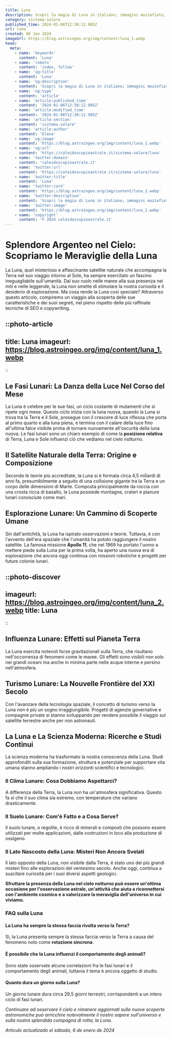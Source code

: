 ```yaml
---
title: Luna
description: Scopri la magia di Luna in italiano; immagini mozzafiato, miti affascinanti e curiosità scientifiche. Esplora il notturno splendore!
category: sistema-solare
published_time: 2024-01-06T12:38:12.905Z
url: luna
created: 06 Jan 2024
imageUrl: https://blog.astroingeo.org/img/content/luna_1.webp
head:
  meta:
    - name: 'keywords'
      content: 'Luna'
    - name: 'robots'
      content: 'index, follow'
    - name: 'og:title'
      content: 'Luna'
    - name: 'og:description'
      content: 'Scopri la magia di Luna in italiano; immagini mozzafiato, miti affascinanti e curiosità scientifiche. Esplora il notturno splendore!'
    - name: 'og:type'
      content: 'article'
    - name: 'article:published_time'
      content: '2024-01-06T12:38:12.905Z'
    - name: 'article:modified_time'
      content: '2024-01-06T12:38:12.905Z'
    - name: 'article:section'
      content: 'sistema-solare'
    - name: 'article:author'
      content: 'Elena'
    - name: 'og:image'
      content: 'https://blog.astroingeo.org/img/content/luna_1.webp'
    - name: 'og:url'
      content: 'https://caleidoscopioastrale.it/sistema-solare/luna'
    - name: 'twitter:domain'
      content: 'caleidoscopioastrale.it'
    - name: 'twitter:url'
      content: 'https://caleidoscopioastrale.it/sistema-solare/luna'
    - name: 'twitter:title'
      content: 'Luna'
    - name: 'twitter:card'
      content: 'https://blog.astroingeo.org/img/content/luna_1.webp'
    - name: 'twitter:description'
      content: 'Scopri la magia di Luna in italiano; immagini mozzafiato, miti affascinanti e curiosità scientifiche. Esplora il notturno splendore!'
    - name: 'twitter:image'
      content: 'https://blog.astroingeo.org/img/content/luna_1.webp'
    - name: 'copyright'
      content: '© 2024 caleidoscopioastrale.it'
---
```

# Splendore Argenteo nel Cielo: Scopriamo le Meraviglie della Luna

La Luna, quel misterioso e affascinante satellite naturale che accompagna la Terra nel suo viaggio intorno al Sole, ha sempre esercitato un fascino ineguagliabile sull'umanità. Dal suo ruolo nelle maree alla sua presenza nei miti e nelle leggende, la Luna non smette di stimolare la nostra curiosità e il desiderio di esplorazione. Ma cosa rende la Luna così speciale? Attraverso questo articolo, compiremo un viaggio alla scoperta delle sue caratteristiche e dei suoi segreti, nel pieno rispetto delle più raffinate tecniche di SEO e copywriting.

::photo-article
---
title: Luna
imageurl: https://blog.astroingeo.org/img/content/luna_1.webp
---
::

## Le Fasi Lunari: La Danza della Luce Nel Corso del Mese

La Luna è celebre per le sue fasi, un ciclo costante di mutamenti che si ripete ogni mese. Questo ciclo inizia con la luna nuova, quando la Luna si trova tra la Terra e il Sole, prosegue con il crescere di luce riflessa che porta al primo quarto e alla luna piena, e termina con il calare della luce fino all'ultima falce visibile prima di tornare nuovamente all'oscurità della luna nuova. Le fasi lunari sono un chiaro esempio di come la **posizione relativa** di Terra, Luna e Sole influenzi ciò che vediamo nel cielo notturno.

## Il Satellite Naturale della Terra: Origine e Composizione

Secondo le teorie più accreditate, la Luna si è formata circa 4,5 miliardi di anni fa, presumibilmente a seguito di una collisione gigante tra la Terra e un corpo delle dimensioni di Marte. Composta principalmente da roccia con una crosta ricca di basalto, la Luna possiede montagne, crateri e pianure lunari conosciute come mari.

## Esplorazione Lunare: Un Cammino di Scoperte Umane

Sin dall'antichità, la Luna ha ispirato osservazioni e teorie. Tuttavia, è con l'avvento dell'era spaziale che l'umanità ha potuto raggiungere il nostro satellite. La famosa missione **Apollo 11**, che nel 1969 ha portato l'uomo a mettere piede sulla Luna per la prima volta, ha aperto una nuova era di esplorazione che ancora oggi continua con missioni robotiche e progetti per future colonie lunari.

::photo-discover
---
imageurl: https://blog.astroingeo.org/img/content/luna_2.webp
title: Luna
---
::

## Influenza Lunare: Effetti sul Pianeta Terra

La Luna esercita notevoli forze gravitazionali sulla Terra, che risultano nell'occorrenza di fenomeni come le maree. Gli effetti sono visibili non solo nei grandi oceani ma anche in minima parte nelle acque interne e persino nell'atmosfera.

## Turismo Lunare: La Nouvelle Frontière del XXI Secolo

Con l'avanzare della tecnologia spaziale, il concetto di turismo verso la Luna non è più un sogno irraggiungibile. Progetti di agenzie governative e compagnie private si stanno sviluppando per rendere possibile il viaggio sul satellite terrestre anche per non astronauti.

## La Luna e La Scienza Moderna: Ricerche e Studi Continui

La scienza moderna ha trasformato la nostra conoscenza della Luna. Studi approfonditi sulla sua formazione, struttura e potenziale per supportare vita umana stanno ampliando i nostri orizzonti scientifici e tecnologici.

### Il Clima Lunare: Cosa Dobbiamo Aspettarci?

A differenza della Terra, la Luna non ha un'atmosfera significativa. Questo fa sì che il suo clima sia estremo, con temperature che variano drasticamente. 

### Il Suelo Lunare: Com'è Fatto e a Cosa Serve?

Il suolo lunare, o regolite, è ricco di minerali e composti che possono essere utilizzati per molte applicazioni, dalle costruzioni in loco alla produzione di ossigeno.

### Il Lato Nascosto della Luna: Misteri Non Ancora Svelati

Il lato opposto della Luna, non visibile dalla Terra, è stato uno dei più grandi misteri fino alle esplorazioni del ventesimo secolo. Anche oggi, continua a suscitare curiosità per i suoi diversi aspetti geologici.

**Sfruttare la presenza della Luna nel cielo notturno può essere un'ottima occasione per l'osservazione astrale, un'attività che aiuta a riconnettersi con l'ambiente cosmico e a valorizzare la meraviglia dell'universo in cui viviamo.**

### FAQ sulla Luna

#### La Luna ha sempre la stessa faccia rivolta verso la Terra?
Sì, la Luna presenta sempre la stessa faccia verso la Terra a causa del fenomeno noto come **rotazione sincrona**.

#### È possibile che la Luna influenzi il comportamento degli animali?
Sono state osservate alcune correlazioni fra le fasi lunari e il comportamento degli animali, tuttavia il tema è ancora oggetto di studio.

#### Quanto dura un giorno sulla Luna?
Un giorno lunare dura circa 29,5 giorni terrestri, corrispondenti a un intero ciclo di fasi lunari.

*Continuare ad osservare il cielo e rimanere aggiornati sulle nuove scoperte astronomiche può arricchire notevolmente il nostro sapere sull'universo e sulla nostra splendida compagna di rotta, la Luna.*

_Artículo actualizado el sábado, 6 de enero de 2024_